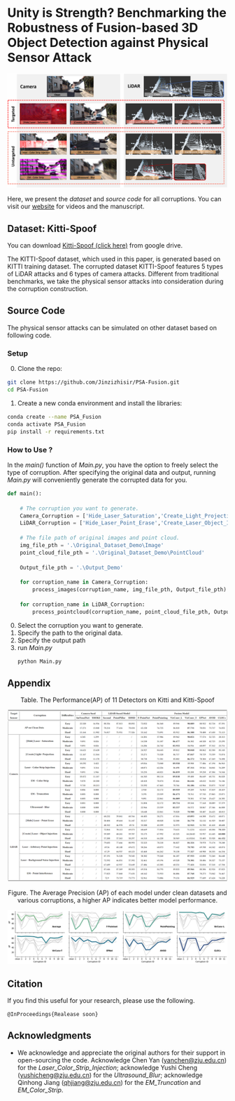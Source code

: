 # Unity is Strength? Benchmarking the Robustness of Fusion-based 3D Object Detection against Physical Sensor Attack

<!-- [![Awesome](web.svg)](https://github.com/sindresorhus/awesome) -->

![alt text](./corruptions.png)

Here, we present the _dataset_ and _source code_ for all corruptions. You can visit our [website](https://zjushine.github.io/PSA-Fusion/) for videos and the manuscript.

## Dataset: Kitti-Spoof
You can download [Kitti-Spoof (click here)](https://drive.google.com/drive/folders/1lM__ssa1u_4X2D8tLoEHmxVQTytnwz1I?usp=sharing) from google drive.

The KITTI-Spoof dataset, which used in this paper, is generated based on KITTI training dataset. The corrupted dataset KITTI-Spoof features 5 types of LiDAR attacks and 6 types of camera attacks. Different from traditional benchmarks, we take the physical sensor attacks into consideration during the corruption construction.


## Source Code
The physical sensor attacks can be simulated on other dataset based on following code.

### Setup
0.  Clone the repo:
```bash
git clone https://github.com/Jinzizhisir/PSA-Fusion.git
cd PSA-Fusion
```

1. Create a new conda environment and install the libraries:
```bash
conda create --name PSA_Fusion
conda activate PSA_Fusion
pip install -r requirements.txt
```

### How to Use ?
In the _main()_ function of _Main.py_, you have the option to freely select the type of corruption. After specifying the original data and output, running _Main.py_ will conveniently generate the corrupted data for you.

```python
def main():

    # The corruption you want to generate.
    Camera_Corruption = ['Hide_Laser_Saturation','Create_Light_Projection','Laser_Color_Strip_Injection','EM_Truncation','EM_Color_Strip','Ultrasound_Blur']
    LiDAR_Corruption = ['Hide_Laser_Point_Erase','Create_Laser_Object_Injection','Laser_Arbitrary_Point_Injection','Laser_Background_Noise_Injection','EM_Point_Interference']

    # The file path of original images and point cloud.
    img_file_pth = '.\Original_Dataset_Demo\Image' 
    point_cloud_file_pth = '.\Original_Dataset_Demo\PointCloud'

    Output_file_pth = '.\Output_Demo'

    for corruption_name in Camera_Corruption:
        process_images(corruption_name, img_file_pth, Output_file_pth)
    
    for corruption_name in LiDAR_Corruption:
        process_pointcloud(corruption_name, point_cloud_file_pth, Output_file_pth)
```

0. Select the corruption you want to generate. 
1. Specify the path to the original data.
2. Specify the output path
3. run _Main.py_
   ```bash
   python Main.py
   ```

## Appendix


<center>Table. The Performance(AP) of 11 Detectors on Kitti and Kitti-Spoof </center>

![alt](./AP_Table.png )

<center>Figure. The Average Precision (AP) of each model under clean datasets and various corruptions, a higher AP indicates better model performance.</center>

![alt](./AP_Figure.png 'Figure')

## Citation
If you find this useful for your research, please use the following.

```
@InProceedings{Realease soon}
```

## Acknowledgments
 - We acknowledge and appreciate the original authors for their support in open-sourcing the code. Acknowledge Chen Yan (yanchen@zju.edu.cn) for the _Laser_Color_Strip_Injection_; acknowledge Yushi Cheng (yushicheng@zju.edu.cn) for the _Ultrasound_Blur_; acknowledge Qinhong Jiang (qhjiang@zju.edu.cn) for the _EM_Truncation_ and _EM_Color_Strip_.

